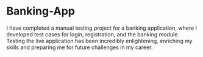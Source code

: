 # Banking-App
I have completed a manual testing project for a banking application, where I developed test cases for login, registration, and the banking module. Testing the live application has been incredibly enlightening, enriching my skills and preparing me for future challenges in my career. 
